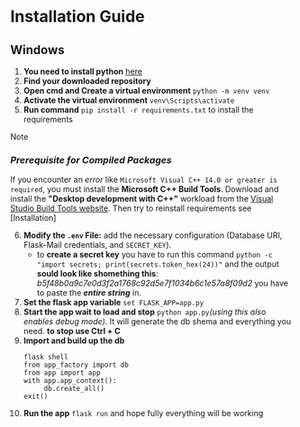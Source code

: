 # Installation Guide
## Windows
1. **You need to install python** [here](https://www.python.org/downloads/)
2. **Find your downloaded repository**
3. **Open cmd and Create a virtual environment** `python -m venv venv`
4. **Activate the virtual environment** `venv\Scripts\activate`
5. **Run command** `pip install -r requirements.txt` to install the requirements
>[!NOTE]
>### *Prerequisite for Compiled Packages*
>If you encounter an *error* like `Microsoft Visual C++ 14.0 or greater is required`, you must install the **Microsoft C++ Build Tools**. Download and install the **"Desktop development with C++"** workload from the [Visual Studio Build Tools website](https://visualstudio.microsoft.com/visual-cpp-build-tools/). Then try to reinstall requirements see [Installation]

6. **Modify the `.env` File:** add the necessary configuration (Database URI, Flask-Mail credentials, and `SECRET_KEY`).
    - to **create a secret key** you have to run this command `python -c "import secrets; print(secrets.token_hex(24))"`
        and the output **sould look like shomething this**: _b5f48b0a9c7e0d3f2a1768c92d5e7f1034b6c1e57a8f09d2_
        you have to paste the **_entire string_** in.
7. **Set the flask app variable** `set FLASK_APP=app.py`
8. **Start the app wait to load and stop** `python app.py`_(using this also enables debug mode)_. It will generate the db shema and everything you need. **to stop use Ctrl + C**
9. **Import and build up the db**
    ```
    flask shell
    from app_factory import db
    from app import app
    with app.app_context():
         db.create_all()
    exit()
    ```
10. **Run the app** `flask run` and hope fully everything will be working
